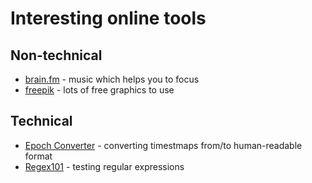 # Interesting online tools

## Non-technical
* [brain.fm](https://www.brain.fm/) - music which helps you to focus
* [freepik](https://www.freepik.com/) - lots of free graphics to use

## Technical
* [Epoch Converter](https://www.epochconverter.com/) - converting timestmaps from/to human-readable format
* [Regex101](https://regex101.com/) - testing regular expressions

